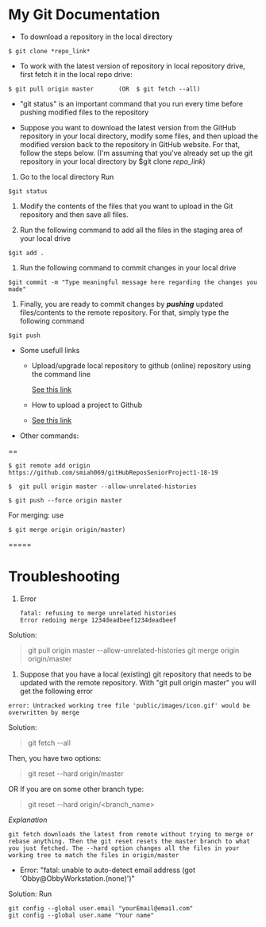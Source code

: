 # My Git Documentation


* To download a repository in the local directory
~~~
$ git clone *repo_link*
~~~

* To work with the  latest version of repository in local repository drive, first fetch it in the local repo drive:

~~~
$ git pull origin master       (OR  $ git fetch --all)
~~~

* "git status" is an important command that you run every time before pushing modified files to the repository

* Suppose you want to download the latest version from the GitHub repository in your local directory, modify some files, and then upload the modified version back to the repository in GitHub website. For that, follow the steps below. (I'm assuming that you've already set up the git repository in your local directory by $git clone *repo_link*)

1. Go to the local directory Run
~~~
$git status
~~~
1. Modify the contents of the files that you want to upload in the Git repository and then save all files.

1. Run the following command to add all the files in the staging area of your local drive 
~~~
$git add . 
~~~
1. Run the following command to commit changes in your local drive 
~~~
$git commit -m "Type meaningful message here regarding the changes you made" 
~~~
1. Finally, you are ready to commit changes by ***pushing*** updated files/contents to the  remote repository. For that, simply type the following command
~~~
$git push 
~~~




* Some usefull links 

  * Upload/upgrade local repository to github (online) repository using the command line

    [See this link](https://help.github.com/en/articles/adding-a-file-to-a-repository-using-the-command-line)

  * How to upload a project to Github

  * [See this link](https://stackoverflow.com/questions/12799719/how-to-upload-a-project-to-github)


* Other commands:

==

~~~
$ git remote add origin https://github.com/smiah069/gitHubReposSeniorProject1-18-19

$  git pull origin master --allow-unrelated-histories

$ git push --force origin master
~~~

For merging: use 

~~~
$ git merge origin origin/master)
~~~
=====


# Troubleshooting 


1. Error
   ~~~
   fatal: refusing to merge unrelated histories
   Error redoing merge 1234deadbeef1234deadbeef
   ~~~

  Solution: 

  > git pull origin master --allow-unrelated-histories
  > git merge origin origin/master 

1. Suppose that you have a local (existing) git repository that needs to be updated with the remote repository. With "git pull    origin master" you will get the following error

~~~
error: Untracked working tree file 'public/images/icon.gif' would be overwritten by merge
~~~

Solution: 

>git fetch --all

Then, you have two options:

>git reset --hard origin/master

OR If you are on some other branch type:

>git reset --hard origin/<branch_name>

*Explanation* 
~~~
git fetch downloads the latest from remote without trying to merge or rebase anything. Then the git reset resets the master branch to what you just fetched. The --hard option changes all the files in your working tree to match the files in origin/master
~~~

* Error: "fatal: unable to auto-detect email address (got 'Obby@ObbyWorkstation.(none)')"

Solution: Run 
~~~
git config --global user.email "yourEmail@email.com"
git config --global user.name "Your name"
~~~




